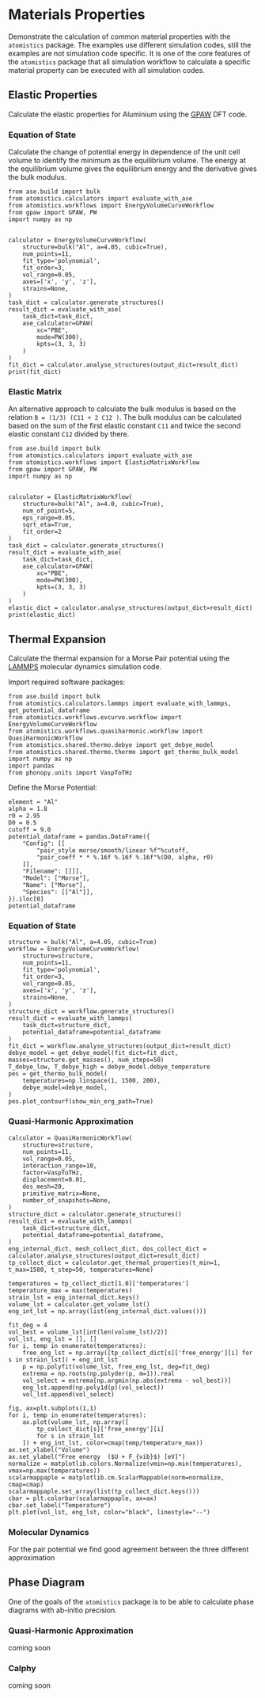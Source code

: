 # Materials Properties
Demonstrate the calculation of common material properties with the `atomistics` package. The examples use different 
simulation codes, still the examples are not simulation code specific. It is one of the core features of the `atomistics`
package that all simulation workflow to calculate a specific material property can be executed with all simulation codes.

## Elastic Properties
Calculate the elastic properties for Aluminium using the [GPAW](https://wiki.fysik.dtu.dk/gpaw/) DFT code.

### Equation of State 
Calculate the change of potential energy in dependence of the unit cell volume to identify the minimum as the equilibrium
volume. The energy at the equilibrium volume gives the equilibrium energy and the derivative gives the bulk modulus. 
```
from ase.build import bulk
from atomistics.calculators import evaluate_with_ase
from atomistics.workflows import EnergyVolumeCurveWorkflow
from gpaw import GPAW, PW
import numpy as np


calculator = EnergyVolumeCurveWorkflow(
    structure=bulk("Al", a=4.05, cubic=True),
    num_points=11,
    fit_type='polynomial',
    fit_order=3,
    vol_range=0.05,
    axes=['x', 'y', 'z'],
    strains=None,
)
task_dict = calculator.generate_structures()
result_dict = evaluate_with_ase(
    task_dict=task_dict,
    ase_calculator=GPAW(
        xc="PBE",
        mode=PW(300),
        kpts=(3, 3, 3)
    )
)
fit_dict = calculator.analyse_structures(output_dict=result_dict)
print(fit_dict)
```

### Elastic Matrix
An alternative approach to calculate the bulk modulus is based on the relation `B = (1/3) (C11 + 2 C12 )`. The bulk
modulus can be calculated based on the sum of the first elastic constant `C11` and twice the second elastic constant `C12`
divided by there. 
```
from ase.build import bulk
from atomistics.calculators import evaluate_with_ase
from atomistics.workflows import ElasticMatrixWorkflow
from gpaw import GPAW, PW
import numpy as np


calculator = ElasticMatrixWorkflow(
    structure=bulk("Al", a=4.0, cubic=True),
    num_of_point=5,
    eps_range=0.05,
    sqrt_eta=True,
    fit_order=2
)
task_dict = calculator.generate_structures()
result_dict = evaluate_with_ase(
    task_dict=task_dict,
    ase_calculator=GPAW(
        xc="PBE",
        mode=PW(300),
        kpts=(3, 3, 3)
    )
)
elastic_dict = calculator.analyse_structures(output_dict=result_dict)
print(elastic_dict)
```

## Thermal Expansion 
Calculate the thermal expansion for a Morse Pair potential using the [LAMMPS](https://www.lammps.org/) molecular dynamics
simulation code. 

Import required software packages: 
```
from ase.build import bulk
from atomistics.calculators.lammps import evaluate_with_lammps, get_potential_dataframe
from atomistics.workflows.evcurve.workflow import EnergyVolumeCurveWorkflow
from atomistics.workflows.quasiharmonic.workflow import QuasiHarmonicWorkflow
from atomistics.shared.thermo.debye import get_debye_model
from atomistics.shared.thermo.thermo import get_thermo_bulk_model
import numpy as np
import pandas
from phonopy.units import VaspToTHz
```

Define the Morse Potential:
```
element = "Al"
alpha = 1.8
r0 = 2.95
D0 = 0.5
cutoff = 9.0
potential_dataframe = pandas.DataFrame({
    "Config": [[
        "pair_style morse/smooth/linear %f"%cutoff,
        "pair_coeff * * %.16f %.16f %.16f"%(D0, alpha, r0)
    ]],
    "Filename": [[]],
    "Model": ["Morse"],
    "Name": ["Morse"],
    "Species": [["Al"]],
}).iloc[0]
potential_dataframe
```
### Equation of State 
```
structure = bulk("Al", a=4.05, cubic=True)
workflow = EnergyVolumeCurveWorkflow(
    structure=structure,
    num_points=11,
    fit_type='polynomial',
    fit_order=3,
    vol_range=0.05,
    axes=['x', 'y', 'z'],
    strains=None,
)
structure_dict = workflow.generate_structures()
result_dict = evaluate_with_lammps(
    task_dict=structure_dict, 
    potential_dataframe=potential_dataframe
)
fit_dict = workflow.analyse_structures(output_dict=result_dict)
debye_model = get_debye_model(fit_dict=fit_dict, masses=structure.get_masses(), num_steps=50)
T_debye_low, T_debye_high = debye_model.debye_temperature
pes = get_thermo_bulk_model(
    temperatures=np.linspace(1, 1500, 200),
    debye_model=debye_model,
)
pes.plot_contourf(show_min_erg_path=True)
```
### Quasi-Harmonic Approximation 
```
calculator = QuasiHarmonicWorkflow(
    structure=structure,
    num_points=11,
    vol_range=0.05,
    interaction_range=10,
    factor=VaspToTHz,
    displacement=0.01,
    dos_mesh=20,
    primitive_matrix=None,
    number_of_snapshots=None,
)
structure_dict = calculator.generate_structures()
result_dict = evaluate_with_lammps(
    task_dict=structure_dict,
    potential_dataframe=potential_dataframe,
)
eng_internal_dict, mesh_collect_dict, dos_collect_dict = calculator.analyse_structures(output_dict=result_dict)
tp_collect_dict = calculator.get_thermal_properties(t_min=1, t_max=1500, t_step=50, temperatures=None)  

temperatures = tp_collect_dict[1.0]['temperatures']
temperature_max = max(temperatures)
strain_lst = eng_internal_dict.keys()
volume_lst = calculator.get_volume_lst()
eng_int_lst = np.array(list(eng_internal_dict.values()))

fit_deg = 4
vol_best = volume_lst[int(len(volume_lst)/2)]
vol_lst, eng_lst = [], []
for i, temp in enumerate(temperatures):
    free_eng_lst = np.array([tp_collect_dict[s]['free_energy'][i] for s in strain_lst]) + eng_int_lst
    p = np.polyfit(volume_lst, free_eng_lst, deg=fit_deg)
    extrema = np.roots(np.polyder(p, m=1)).real
    vol_select = extrema[np.argmin(np.abs(extrema - vol_best))]
    eng_lst.append(np.poly1d(p)(vol_select))
    vol_lst.append(vol_select)
    
fig, ax=plt.subplots(1,1)
for i, temp in enumerate(temperatures):
    ax.plot(volume_lst, np.array([
        tp_collect_dict[s]['free_energy'][i] 
        for s in strain_lst
    ]) + eng_int_lst, color=cmap(temp/temperature_max))
ax.set_xlabel("Volume")
ax.set_ylabel("Free energy  ($U + F_{vib}$) [eV]")
normalize = matplotlib.colors.Normalize(vmin=np.min(temperatures), vmax=np.max(temperatures))
scalarmappaple = matplotlib.cm.ScalarMappable(norm=normalize, cmap=cmap)
scalarmappaple.set_array(list(tp_collect_dict.keys()))
cbar = plt.colorbar(scalarmappaple, ax=ax)
cbar.set_label("Temperature")
plt.plot(vol_lst, eng_lst, color="black", linestyle="--")
```
### Molecular Dynamics
For the pair potential we find good agreement between the three different approximation

## Phase Diagram 
One of the goals of the `atomistics` package is to be able to calculate phase diagrams with ab-initio precision. 

### Quasi-Harmonic Approximation 
coming soon

### Calphy 
coming soon 